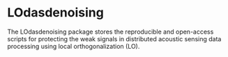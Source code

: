 # LOdasdenoising
The LOdasdenoising  package stores the reproducible and open-access scripts for protecting the weak signals in distributed acoustic sensing data processing using local orthogonalization (LO).
